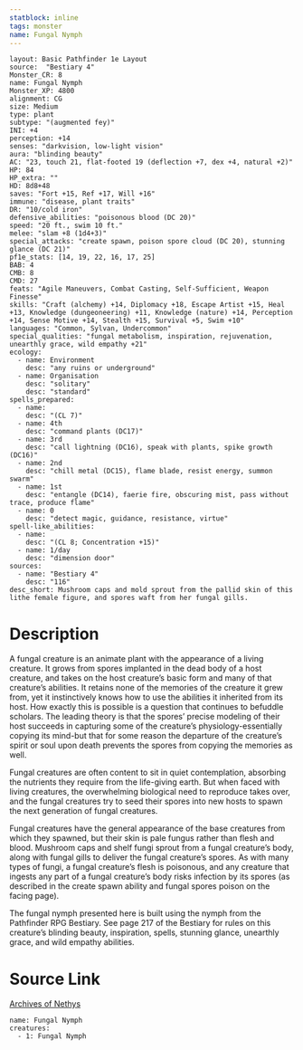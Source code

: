 ```yaml
---
statblock: inline
tags: monster
name: Fungal Nymph
---
```

```statblock
layout: Basic Pathfinder 1e Layout
source:  "Bestiary 4"
Monster_CR: 8
name: Fungal Nymph
Monster_XP: 4800
alignment: CG
size: Medium
type: plant
subtype: "(augmented fey)"
INI: +4
perception: +14
senses: "darkvision, low-light vision"
aura: "blinding beauty"
AC: "23, touch 21, flat-footed 19 (deflection +7, dex +4, natural +2)"
HP: 84
HP_extra: ""
HD: 8d8+48
saves: "Fort +15, Ref +17, Will +16"
immune: "disease, plant traits"
DR: "10/cold iron"
defensive_abilities: "poisonous blood (DC 20)"
speed: "20 ft., swim 10 ft."
melee: "slam +8 (1d4+3)"
special_attacks: "create spawn, poison spore cloud (DC 20), stunning glance (DC 21)"
pf1e_stats: [14, 19, 22, 16, 17, 25]
BAB: 4
CMB: 8
CMD: 27
feats: "Agile Maneuvers, Combat Casting, Self-Sufficient, Weapon Finesse"
skills: "Craft (alchemy) +14, Diplomacy +18, Escape Artist +15, Heal +13, Knowledge (dungeoneering) +11, Knowledge (nature) +14, Perception +14, Sense Motive +14, Stealth +15, Survival +5, Swim +10"
languages: "Common, Sylvan, Undercommon"
special_qualities: "fungal metabolism, inspiration, rejuvenation, unearthly grace, wild empathy +21"
ecology:
  - name: Environment
    desc: "any ruins or underground"
  - name: Organisation
    desc: "solitary"
    desc: "standard"
spells_prepared:
  - name:
    desc: "(CL 7)"
  - name: 4th
    desc: "command plants (DC17)"
  - name: 3rd
    desc: "call lightning (DC16), speak with plants, spike growth (DC16)"
  - name: 2nd
    desc: "chill metal (DC15), flame blade, resist energy, summon swarm"
  - name: 1st
    desc: "entangle (DC14), faerie fire, obscuring mist, pass without trace, produce flame"
  - name: 0
    desc: "detect magic, guidance, resistance, virtue"
spell-like_abilities:
  - name:
    desc: "(CL 8; Concentration +15)"
  - name: 1/day
    desc: "dimension door"
sources:
  - name: "Bestiary 4"
    desc: "116"
desc_short: Mushroom caps and mold sprout from the pallid skin of this lithe female figure, and spores waft from her fungal gills.
```
# Description
A fungal creature is an animate plant with the appearance of a living creature. It grows from spores implanted in the dead body of a host creature, and takes on the host creature’s basic form and many of that creature’s abilities. It retains none of the memories of the creature it grew from, yet it instinctively knows how to use the abilities it inherited from its host. How exactly this is possible is a question that continues to befuddle scholars. The leading theory is that the spores’ precise modeling of their host succeeds in capturing some of the creature’s physiology-essentially copying its mind-but that for some reason the departure of the creature’s spirit or soul upon death prevents the spores from copying the memories as well.

Fungal creatures are often content to sit in quiet contemplation, absorbing the nutrients they require from the life-giving earth. But when faced with living creatures, the overwhelming biological need to reproduce takes over, and the fungal creatures try to seed their spores into new hosts to spawn the next generation of fungal creatures.

Fungal creatures have the general appearance of the base creatures from which they spawned, but their skin is pale fungus rather than flesh and blood. Mushroom caps and shelf fungi sprout from a fungal creature’s body, along with fungal gills to deliver the fungal creature’s spores. As with many types of fungi, a fungal creature’s flesh is poisonous, and any creature that ingests any part of a fungal creature’s body risks infection by its spores (as described in the create spawn ability and fungal spores poison on the facing page).

The fungal nymph presented here is built using the nymph from the Pathfinder RPG Bestiary. See page 217 of the Bestiary for rules on this creature’s blinding beauty, inspiration, spells, stunning glance, unearthly grace, and wild empathy abilities.
# Source Link
[Archives of Nethys](https://aonprd.com/MonsterDisplay.aspx?ItemName=Fungal%20Nymph)
```encounter-table
name: Fungal Nymph
creatures:
  - 1: Fungal Nymph
```
